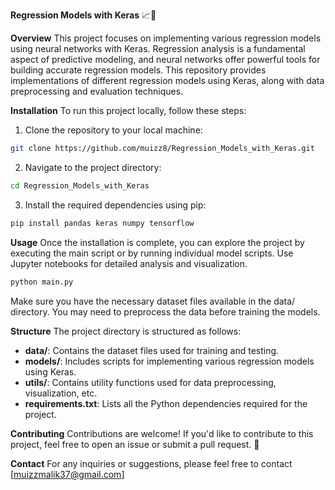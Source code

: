 **Regression Models with Keras** 📈🤖

**Overview**
This project focuses on implementing various regression models using neural networks with Keras. Regression analysis is a fundamental aspect of predictive modeling, and neural networks offer powerful tools for building accurate regression models. This repository provides implementations of different regression models using Keras, along with data preprocessing and evaluation techniques.

**Installation**
To run this project locally, follow these steps:

1. Clone the repository to your local machine:
```bash
git clone https://github.com/muizz8/Regression_Models_with_Keras.git
```
2. Navigate to the project directory:
```bash
cd Regression_Models_with_Keras
```
3. Install the required dependencies using pip:
```bash
pip install pandas keras numpy tensorflow
```

**Usage**
Once the installation is complete, you can explore the project by executing the main script or by running individual model scripts. Use Jupyter notebooks for detailed analysis and visualization.

```bash
python main.py
```
Make sure you have the necessary dataset files available in the data/ directory. You may need to preprocess the data before training the models.

**Structure**
The project directory is structured as follows:

- **data/**: Contains the dataset files used for training and testing.
- **models/**: Includes scripts for implementing various regression models using Keras.
- **utils/**: Contains utility functions used for data preprocessing, visualization, etc.
- **requirements.txt**: Lists all the Python dependencies required for the project.

**Contributing**
Contributions are welcome! If you'd like to contribute to this project, feel free to open an issue or submit a pull request. 🎉

**Contact**
For any inquiries or suggestions, please feel free to contact [muizzmalik37@gmail.com]
